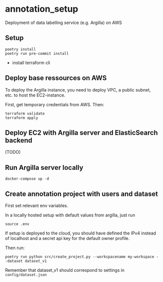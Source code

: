 # annotation_setup
Deployment of data labelling service (e.g. Argilla) on AWS


## Setup

```
poetry install
poetry run pre-commit install
```

+ install terraform cli

## Deploy base ressources on AWS

To deploy the Argilla instance, you need to deploy VPC, a public subnet, etc. to host the EC2-instance.

First, get temporary credentials from AWS. Then:
```
terraform validate
terraform apply
```

## Deploy EC2 with Argilla server and ElasticSearch backend

(TODO)

## Run Argilla server locally

```
docker-compose up -d
```

## Create annotation project with users and dataset

First set relevant env variables.

In a locally hosted setup with default values from argilla, just run
```
source .env
```

If setup is deployed to the cloud, you should have defined the IPv4 instead of localhost and a secret api key for the default owner profile.

Then run:
```
poetry run python src/create_project.py --workspacename my-workspace --dataset dataset_v1
```

Remember that dataset_v1 should correspond to settings in `config/dataset.json`
